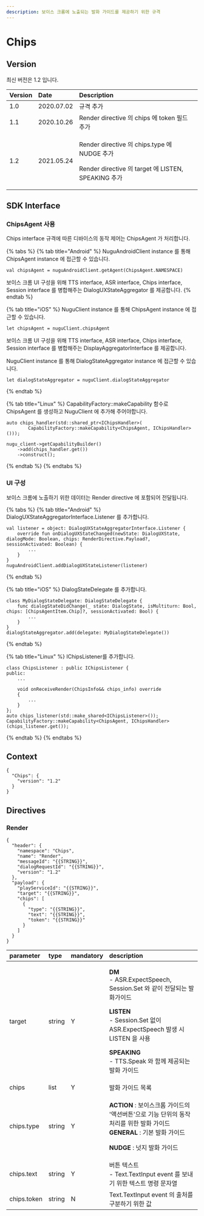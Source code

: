 ```yaml
---
description: 보이스 크롬에 노출되는 발화 가이드를 제공하기 위한 규격
---
```


# Chips

## Version

최신 버전은 1.2 입니다.

<table>
  <thead>
    <tr>
      <th style="text-align:left">Version</th>
      <th style="text-align:left">Date</th>
      <th style="text-align:left">Description</th>
    </tr>
  </thead>
  <tbody>
    <tr>
      <td style="text-align:left">1.0</td>
      <td style="text-align:left">2020.07.02</td>
      <td style="text-align:left">&#xADDC;&#xACA9; &#xCD94;&#xAC00;</td>
    </tr>
    <tr>
      <td style="text-align:left">1.1</td>
      <td style="text-align:left">2020.10.26</td>
      <td style="text-align:left">Render directive &#xC758; chips &#xC5D0; token &#xD544;&#xB4DC; &#xCD94;&#xAC00;</td>
    </tr>
    <tr>
      <td style="text-align:left">1.2</td>
      <td style="text-align:left">2021.05.24</td>
      <td style="text-align:left">
        <p>Render directive &#xC758; chips.type &#xC5D0; NUDGE &#xCD94;&#xAC00;</p>
        <p>Render directive &#xC758; target &#xC5D0; LISTEN, SPEAKING &#xCD94;&#xAC00;</p>
      </td>
    </tr>
  </tbody>
</table>

## SDK Interface

### ChipsAgent 사용

Chips interface 규격에 따른 디바이스의 동작 제어는 ChipsAgent 가 처리합니다.

{% tabs %}
{% tab title="Android" %}
NuguAndroidClient instance 를 통해 ChipsAgent instance 에 접근할 수 있습니다.

```text
val chipsAgent = nuguAndroidClient.getAgent(ChipsAgent.NAMESPACE)
```

보이스 크롬 UI 구성을 위해 TTS interface, ASR interface, Chips interface, Session interface 를 병합해주는 DialogUXStateAggregator 를 제공합니다.
{% endtab %}

{% tab title="iOS" %}
NuguClient instance 를 통해 ChipsAgent instance 에 접근할 수 있습니다.

```text
let chipsAgent = nuguClient.chipsAgent
```

보이스 크롬 UI 구성을 위해 TTS interface, ASR interface, Chips interface, Session interface 를 병합해주는 DisplayAggregatorInterface 를 제공합니다.

NuguClient instance 를 통해 DialogStateAggregator instance 에 접근할 수 있습니다.

```text
let dialogStateAggregator = nuguClient.dialogStateAggregator
```
{% endtab %}

{% tab title="Linux" %}
CapabilityFactory::makeCapability 함수로 ChipsAgent 를 생성하고 NuguClient 에 추가해 주어야합니다.

```text
auto chips_handler(std::shared_ptr<IChipsHandler>(
        CapabilityFactory::makeCapability<ChipsAgent, IChipsHandler>()));

nugu_client->getCapabilityBuilder()
    ->add(chips_handler.get())
    ->construct();
```
{% endtab %}
{% endtabs %}

### UI 구성

보이스 크롬에 노출하기 위한 데이터는 Render directive 에 포함되어 전달됩니다.

{% tabs %}
{% tab title="Android" %}
DialogUXStateAggregatorInterface.Listener 를 추가합니다.

```text
val listener = object: DialogUXStateAggregatorInterface.Listener {
    override fun onDialogUXStateChanged(newState: DialogUXState, dialogMode: Boolean, chips: RenderDirective.Payload?, sessionActivated: Boolean) {
        ...
    }
}
nuguAndroidClient.addDialogUXStateListener(listener)
```
{% endtab %}

{% tab title="iOS" %}
DialogStateDelegate 를 추가합니다.

```text
class MyDialogStateDelegate: DialogStateDelegate {
    func dialogStateDidChange(_ state: DialogState, isMultiturn: Bool, chips: [ChipsAgentItem.Chip]?, sessionActivated: Bool) {
        ...
    }
}
dialogStateAggregator.add(delegate: MyDialogStateDelegate())
```
{% endtab %}

{% tab title="Linux" %}
IChipsListener를 추가합니다.

```text
class ChipsListener : public IChipsListener {
public:
    ...

    void onReceiveRender(ChipsInfo&& chips_info) override
    {
        ...
    }
};
auto chips_listener(std::make_shared<IChipsListener>());
CapabilityFactory::makeCapability<ChipsAgent, IChipsHandler>(chips_listener.get());
```
{% endtab %}
{% endtabs %}

## Context

```text
{
  "Chips": {
    "version": "1.2"
  }
}
```

## Directives

### Render

```text
{
  "header": {
    "namespace": "Chips",
    "name": "Render",
    "messageId": "{{STRING}}",
    "dialogRequestId": "{{STRING}}",
    "version": "1.2"
  },
  "payload": {
    "playServiceId": "{{STRING}}",
    "target": "{{STRING}}",
    "chips": [
      {
        "type": "{{STRING}}",
        "text": "{{STRING}}",
        "token": "{{STRING}}"
      }
    ]
  }
}
```

<table>
  <thead>
    <tr>
      <th style="text-align:left">parameter</th>
      <th style="text-align:left">type</th>
      <th style="text-align:left">mandatory</th>
      <th style="text-align:left">description</th>
    </tr>
  </thead>
  <tbody>
    <tr>
      <td style="text-align:left">target</td>
      <td style="text-align:left">string</td>
      <td style="text-align:left">Y</td>
      <td style="text-align:left">
        <p><b>DM</b>
          <br />- ASR.ExpectSpeech, Session.Set &#xC640; &#xAC19;&#xC774; &#xC804;&#xB2EC;&#xB418;&#xB294;
          &#xBC1C;&#xD654;&#xAC00;&#xC774;&#xB4DC;</p>
        <p><b>LISTEN</b>
          <br />- Session.Set &#xC5C6;&#xC774; ASR.ExpectSpeech &#xBC1C;&#xC0DD; &#xC2DC;
          LISTEN &#xC744; &#xC0AC;&#xC6A9;</p>
        <p><b>SPEAKING</b>
          <br />- TTS.Speak &#xC640; &#xD568;&#xAED8; &#xC81C;&#xACF5;&#xB418;&#xB294;
          &#xBC1C;&#xD654; &#xAC00;&#xC774;&#xB4DC;</p>
      </td>
    </tr>
    <tr>
      <td style="text-align:left">chips</td>
      <td style="text-align:left">list</td>
      <td style="text-align:left">Y</td>
      <td style="text-align:left">&#xBC1C;&#xD654; &#xAC00;&#xC774;&#xB4DC; &#xBAA9;&#xB85D;</td>
    </tr>
    <tr>
      <td style="text-align:left">chips.type</td>
      <td style="text-align:left">string</td>
      <td style="text-align:left">Y</td>
      <td style="text-align:left">
        <p><b>ACTION</b> : &#xBCF4;&#xC774;&#xC2A4;&#xD06C;&#xB86C; &#xAC00;&#xC774;&#xB4DC;&#xC758;
          &apos;&#xC561;&#xC158;&#xBC84;&#xD2BC;&apos;&#xC73C;&#xB85C; &#xAE30;&#xB2A5;
          &#xB2E8;&#xC704;&#xC758; &#xB3D9;&#xC791; &#xCC98;&#xB9AC;&#xB97C; &#xC704;&#xD55C;
          &#xBC1C;&#xD654; &#xAC00;&#xC774;&#xB4DC;
          <br /><b>GENERAL</b> : &#xAE30;&#xBCF8; &#xBC1C;&#xD654; &#xAC00;&#xC774;&#xB4DC;</p>
        <p><b>NUDGE </b>: &#xB11B;&#xC9C0; &#xBC1C;&#xD654; &#xAC00;&#xC774;&#xB4DC;</p>
      </td>
    </tr>
    <tr>
      <td style="text-align:left">chips.text</td>
      <td style="text-align:left">string</td>
      <td style="text-align:left">Y</td>
      <td style="text-align:left">&#xBC84;&#xD2BC; &#xD14D;&#xC2A4;&#xD2B8;
        <br />- Text.TextInput event &#xB97C; &#xBCF4;&#xB0B4;&#xAE30; &#xC704;&#xD55C;
        &#xD14D;&#xC2A4;&#xD2B8; &#xBA85;&#xB839; &#xBB38;&#xC790;&#xC5F4;</td>
    </tr>
    <tr>
      <td style="text-align:left">chips.token</td>
      <td style="text-align:left">string</td>
      <td style="text-align:left">N</td>
      <td style="text-align:left">Text.TextInput event &#xC758; &#xCD9C;&#xCC98;&#xB97C; &#xAD6C;&#xBD84;&#xD558;&#xAE30;
        &#xC704;&#xD55C; &#xAC12;</td>
    </tr>
  </tbody>
</table>

